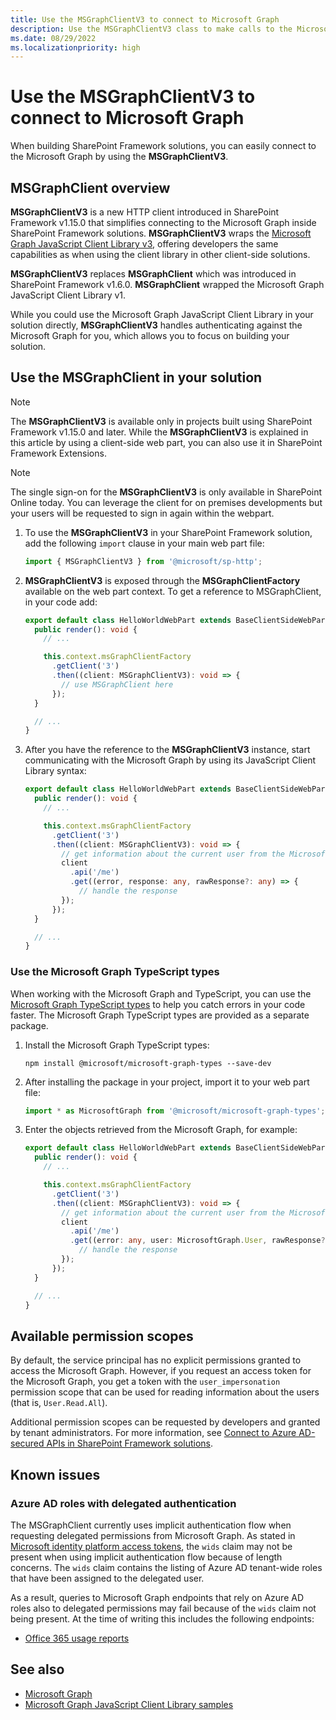 ```yaml
---
title: Use the MSGraphClientV3 to connect to Microsoft Graph
description: Use the MSGraphClientV3 class to make calls to the Microsoft Graph REST API.
ms.date: 08/29/2022
ms.localizationpriority: high
---
```


# Use the MSGraphClientV3 to connect to Microsoft Graph

When building SharePoint Framework solutions, you can easily connect to the Microsoft Graph by using the **MSGraphClientV3**.

## MSGraphClient overview

**MSGraphClientV3** is a new HTTP client introduced in SharePoint Framework v1.15.0 that simplifies connecting to the Microsoft Graph inside SharePoint Framework solutions. **MSGraphClientV3** wraps the [Microsoft Graph JavaScript Client Library v3](https://www.npmjs.com/package/@microsoft/microsoft-graph-client), offering developers the same capabilities as when using the client library in other client-side solutions.

**MSGraphClientV3** replaces **MSGraphClient** which was introduced in SharePoint Framework v1.6.0. **MSGraphClient** wrapped the Microsoft Graph JavaScript Client Library v1.

While you could use the Microsoft Graph JavaScript Client Library in your solution directly, **MSGraphClientV3** handles authenticating against the Microsoft Graph for you, which allows you to focus on building your solution.

## Use the MSGraphClient in your solution

> [!NOTE]
> The **MSGraphClientV3** is available only in projects built using SharePoint Framework v1.15.0 and later. While the **MSGraphClientV3** is explained in this article by using a client-side web part, you can also use it in SharePoint Framework Extensions.

> [!NOTE]
> The single sign-on for the **MSGraphClientV3** is only available in SharePoint Online today. You can leverage the client for on premises developments but your users will be requested to sign in again within the webpart.

1. To use the **MSGraphClientV3** in your SharePoint Framework solution, add the following `import` clause in your main web part file:

    ```typescript
    import { MSGraphClientV3 } from '@microsoft/sp-http';
    ```

1. **MSGraphClientV3** is exposed through the **MSGraphClientFactory** available on the web part context. To get a reference to MSGraphClient, in your code add:

    ```typescript
    export default class HelloWorldWebPart extends BaseClientSideWebPart<IHelloWorldWebPartProps> {
      public render(): void {
        // ...

        this.context.msGraphClientFactory
          .getClient('3')
          .then((client: MSGraphClientV3): void => {
            // use MSGraphClient here
          });
      }

      // ...
    }
    ```

1. After you have the reference to the **MSGraphClientV3** instance, start communicating with the Microsoft Graph by using its JavaScript Client Library syntax:

    ```typescript
    export default class HelloWorldWebPart extends BaseClientSideWebPart<IHelloWorldWebPartProps> {
      public render(): void {
        // ...

        this.context.msGraphClientFactory
          .getClient('3')
          .then((client: MSGraphClientV3): void => {
            // get information about the current user from the Microsoft Graph
            client
              .api('/me')
              .get((error, response: any, rawResponse?: any) => {
                // handle the response
            });
          });
      }

      // ...
    }
    ```

### Use the Microsoft Graph TypeScript types

When working with the Microsoft Graph and TypeScript, you can use the [Microsoft Graph TypeScript types](https://www.npmjs.com/package/@microsoft/microsoft-graph-types) to help you catch errors in your code faster. The Microsoft Graph TypeScript types are provided as a separate package.

1. Install the Microsoft Graph TypeScript types:

    ```console
    npm install @microsoft/microsoft-graph-types --save-dev
    ```

1. After installing the package in your project, import it to your web part file:

    ```typescript
    import * as MicrosoftGraph from '@microsoft/microsoft-graph-types';
    ```

1. Enter the objects retrieved from the Microsoft Graph, for example:

    ```typescript
    export default class HelloWorldWebPart extends BaseClientSideWebPart<IHelloWorldWebPartProps> {
      public render(): void {
        // ...

        this.context.msGraphClientFactory
          .getClient('3')
          .then((client: MSGraphClientV3): void => {
            // get information about the current user from the Microsoft Graph
            client
              .api('/me')
              .get((error: any, user: MicrosoftGraph.User, rawResponse?: any) => {
                // handle the response
            });
          });
      }

      // ...
    }
    ```

## Available permission scopes

By default, the service principal has no explicit permissions granted to access the Microsoft Graph. However, if you request an access token for the Microsoft Graph, you get a token with the `user_impersonation` permission scope that can be used for reading information about the users (that is, `User.Read.All`).

Additional permission scopes can be requested by developers and granted by tenant administrators. For more information, see [Connect to Azure AD-secured APIs in SharePoint Framework solutions](./use-aadhttpclient.md).

## Known issues

### Azure AD roles with delegated authentication

The MSGraphClient currently uses implicit authentication flow when requesting delegated permissions from Microsoft Graph.  As stated in [Microsoft identity platform access tokens](/azure/active-directory/develop/access-tokens#payload-claims), the `wids` claim may not be present when using implicit authentication flow because of length concerns.  The `wids` claim contains the listing of Azure AD tenant-wide roles that have been assigned to the delegated user.

As a result, queries to Microsoft Graph endpoints that rely on Azure AD roles also to delegated permissions may fail because of the `wids` claim not being present.  At the time of writing this includes the following endpoints:

- [Office 365 usage reports](/graph/reportroot-authorization)

## See also

- [Microsoft Graph](https://graph.microsoft.com)
- [Microsoft Graph JavaScript Client Library samples](https://github.com/microsoftgraph/msgraph-sdk-javascript/tree/master/samples)

